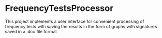 # FrequencyTestsProcessor
This project implements a user interface for convenient processing of frequency tests with saving the results in the form of graphs with signatures saved in a .doc file format